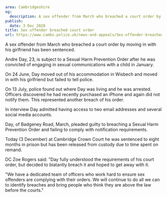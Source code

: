 ```yaml
area: Cambridgeshire
og:
  description: A sex offender from March who breached a court order by moving in with his girlfriend has been sentenced.
publish:
  date: 3 Dec 2020
title: Sex offender breached court order
url: https://www.cambs.police.uk/news-and-appeals/Sex-offender-breached-court-order-03122020
```

A sex offender from March who breached a court order by moving in with his girlfriend has been sentenced.

Andre Day, 23, is subject to a Sexual Harm Prevention Order after he was convicted of engaging in sexual communications with a child in January.

On 24 June, Day moved out of his accommodation in Wisbech and moved in with his girlfriend but failed to tell police.

On 13 July, police found out where Day was living and he was arrested. Officers discovered he had recently purchased an iPhone and again did not notify them. This represented another breach of his order.

In interview Day admitted having access to two email addresses and several social media accounts.

Day, of Badgeney Road, March, pleaded guilty to breaching a Sexual Harm Prevention Order and failing to comply with notification requirements.

Today (3 December) at Cambridge Crown Court he was sentenced to eight months in prison but has been released from custody due to time spent on remand.

DC Zoe Rogers said: "Day fully understood the requirements of his court order, but decided to blatantly breach it and hoped to get away with it.

"We have a dedicated team of officers who work hard to ensure sex offenders are complying with their orders. We will continue to do all we can to identify breaches and bring people who think they are above the law before the courts."
